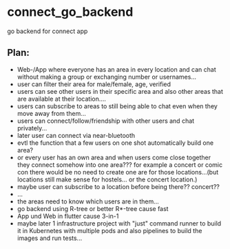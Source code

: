 # connect_go_backend
go backend for connect app

## Plan:
- Web-/App where everyone has an area in every location and can chat without making a group or exchanging number or usernames...
- user can filter their area for male/female, age, verified
- users can see other users in their specific area and also other areas that are available at their location....
- users can subscribe to areas to still being able to chat even when they move away from them...
- users can connect/follow/friendship with other users and chat privately...
- later user can connect via near-bluetooth
- evtl the function that a few users on one shot automatically build one area? 
- or every user has an own area and when users come close together they connect somehow into one area??? for example a concert or comic con there would be no need to create one are for those locations...(but locations still make sense for hostels... or the concert location.)
- maybe user can subscribe to a location before being there?? concert??
- ...
- the areas need to know which users are in them...
- go backend using R-tree or better R*-tree cause fast
- App und Web in flutter cause 3-in-1
- maybe later 1 infrastructure project with "just" command runner to build it in Kubernetes with multiple pods and also pipelines to build the images and run tests...
